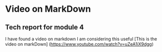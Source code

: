 
# Video on MarkDown
## Tech report for module 4
I have found a video on markdown
I am considering this useful
[This is the video on markDown] (https://www.youtube.com/watch?v=uZeA1iX9dgg)
